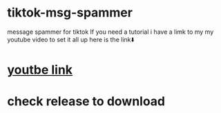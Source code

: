 # tiktok-msg-spammer
message spammer for tiktok
If you need a tutorial i have a limk to my my youtube video to set it all up here is the link⬇️
# [youtbe link](https://youtu.be/_x2A5_qXHbo)
# check release to download
